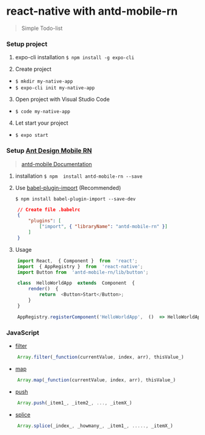 # react-native with antd-mobile-rn

> Simple Todo-list

### Setup project

1. expo-cli installation
`$ npm install -g expo-cli`

2. Create project
- `$ mkdir my-native-app`
- `$ expo-cli init my-native-app`

3. Open project with Visual Studio Code
- `$ code my-native-app`

4. Let start your project
- `$ expo start`
    
###  Setup [Ant Design Mobile RN](https://rn.mobile.ant.design)
> [antd-mobile Documentation](https://mobile.ant.design/docs/react/introduce)

1. installation
	`$ npm  install antd-mobile-rn --save`
	
2. Use [babel-plugin-import](https://github.com/ant-design/babel-plugin-import) (Recommended)

	`$ npm install babel-plugin-import --save-dev`
```json
	// Create file .babelrc
	{
        "plugins": [
            ["import", { "libraryName": "antd-mobile-rn" }]
        ]
    }
```
3. Usage
```javascript
	import React,  { Component }  from  'react';  
	import  { AppRegistry }  from  'react-native'; 
	import Button from  'antd-mobile-rn/lib/button';  

	class  HelloWorldApp  extends  Component  {  
		render()  {  
			return  <Button>Start</Button>;  
		} 
	} 

	AppRegistry.registerComponent('HelloWorldApp',  ()  => HelloWorldApp);
```

### JavaScript
* [filter](https://www.w3schools.com/jsref/jsref_filter.asp)
```javascript
	Array.filter(_function(currentValue, index, arr), thisValue_)
```
* [map](https://www.w3schools.com/jsref/jsref_map.asp)
```javascript
	Array.map(_function(currentValue, index, arr), thisValue_)
```

* [push](https://www.w3schools.com/jsref/jsref_push.asp)
```javascript
	Array.push(_item1_, _item2_, ..., _itemX_)
```
* [splice](https://www.w3schools.com/jsref/jsref_splice.asp)
```javascript
	Array.splice(_index_, _howmany_, _item1_, ....., _itemX_)
```
